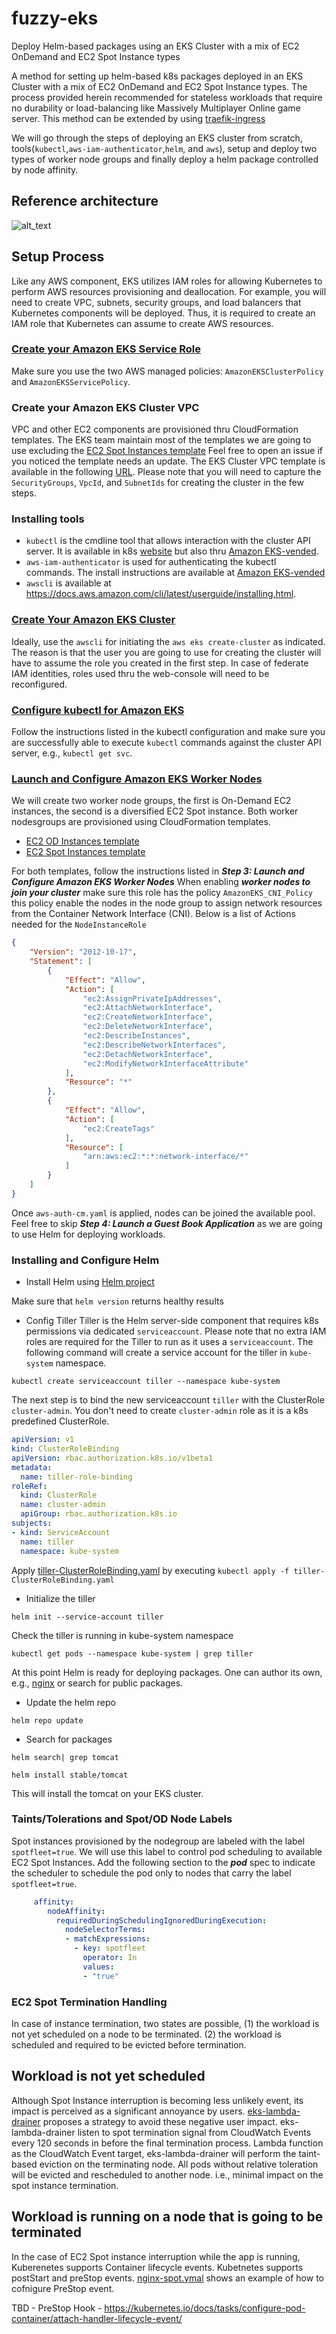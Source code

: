 # fuzzy-eks
Deploy Helm-based packages using an EKS Cluster with a mix of EC2 OnDemand and EC2 Spot Instance types   

A method for setting up helm-based k8s packages deployed in an EKS Cluster with a mix of EC2 OnDemand and EC2 Spot Instance types. The process provided herein recommended for stateless workloads that require no durability or load-balancing like Massively Multiplayer Online game server. This method can be extended by using [traefik-ingress](https://github.com/pahud/amazon-eks-workshop/blob/master/03-creating-services/ingress/traefik-ingress/README.md)

We will go through the steps of deploying an EKS cluster from scratch, tools(`kubectl`,`aws-iam-authenticator`,`helm`, and `aws`), setup and deploy two types of worker node groups and finally deploy a helm package controlled by node affinity.

## Reference architecture
![alt_text](https://github.com/yahavb/fuzzy-eks/blob/master/images/arch-eks-helm.png)

## Setup Process
Like any AWS component, EKS utilizes IAM roles for allowing Kubernetes to perform AWS resources provisioning and deallocation. For example, you will need to create VPC, subnets, security groups, and load balancers that Kubernetes components will be deployed. Thus, it is required to create an IAM role that Kubernetes can assume to create AWS resources.
### [Create your Amazon EKS Service Role](https://docs.aws.amazon.com/eks/latest/userguide/getting-started.html)

Make sure you use the two AWS managed policies: `AmazonEKSClusterPolicy` and `AmazonEKSServicePolicy`. 

### Create your Amazon EKS Cluster VPC

VPC and other EC2 components are provisioned thru CloudFormation templates. The EKS team maintain most of the templates we are going to use excluding the [EC2 Spot Instances template](https://github.com/yahavb/fuzzy-eks/blob/master/cloud-fomration/spot-nodegroup.yaml) Feel free to open an issue if you noticed the template needs an update. 
The EKS Cluster VPC template is available in the following [URL](https://amazon-eks.s3-us-west-2.amazonaws.com/cloudformation/2018-08-21/amazon-eks-vpc-sample.yaml). Please note that you will need to capture the `SecurityGroups`, `VpcId`, and `SubnetIds` for creating the cluster in the few steps. 

### Installing tools
* `kubectl` is the cmdline tool that allows interaction with the cluster API server. It is available in k8s [website](https://kubernetes.io/docs/tasks/tools/install-kubectl/) but also thru [Amazon EKS-vended](https://amazon-eks.s3-us-west-2.amazonaws.com/1.10.3/2018-07-26/bin/darwin/amd64/kubectl). 
* `aws-iam-authenticator` is used for authenticating the kubectl commands. The install instructions are available at [Amazon EKS-vended](https://docs.aws.amazon.com/eks/latest/userguide/configure-kubectl.html) 
* `awscli` is available at https://docs.aws.amazon.com/cli/latest/userguide/installing.html. 

### [Create Your Amazon EKS Cluster](https://docs.aws.amazon.com/eks/latest/userguide/getting-started.html)
Ideally, use the `awscli` for initiating the `aws eks create-cluster` as indicated. The reason is that the user you are going to use for creating the cluster will have to assume the role you created in the first step. In case of federate IAM identities, roles used thru the web-console will need to be reconfigured. 


### [Configure kubectl for Amazon EKS](https://docs.aws.amazon.com/eks/latest/userguide/getting-started.html#Create%20Your%20Amazon%20EKS%20Cluster)
Follow the instructions listed in the kubectl configuration and make sure you are successfully able to execute `kubectl` commands against the cluster API server, e.g., `kubectl get svc`.

### [Launch and Configure Amazon EKS Worker Nodes](https://docs.aws.amazon.com/eks/latest/userguide/getting-started.html#Create%20Your%20Amazon%20EKS%20Cluster)
We will create two worker node groups, the first is On-Demand EC2 instances, the second is a diversified EC2 Spot instance. 
Both worker nodesgroups are provisioned using CloudFormation templates.
* [EC2 OD Instances template](https://amazon-eks.s3-us-west-2.amazonaws.com/cloudformation/2018-08-21/amazon-eks-nodegroup.yaml)
* [EC2 Spot Instances template](https://github.com/yahavb/fuzzy-eks/blob/master/cloud-fomration/spot-nodegroup.yaml)

For both templates, follow the instructions listed in ***Step 3: Launch and Configure Amazon EKS Worker Nodes***
When enabling ***worker nodes to join your cluster*** make sure this role has the policy `AmazonEKS_CNI_Policy` this policy enable the nodes in the node group to assign network resources from the Container Network Interface (CNI). Below is a list of Actions needed for the `NodeInstanceRole`
```json
{
    "Version": "2012-10-17",
    "Statement": [
        {
            "Effect": "Allow",
            "Action": [
                "ec2:AssignPrivateIpAddresses",
                "ec2:AttachNetworkInterface",
                "ec2:CreateNetworkInterface",
                "ec2:DeleteNetworkInterface",
                "ec2:DescribeInstances",
                "ec2:DescribeNetworkInterfaces",
                "ec2:DetachNetworkInterface",
                "ec2:ModifyNetworkInterfaceAttribute"
            ],
            "Resource": "*"
        },
        {
            "Effect": "Allow",
            "Action": [
                "ec2:CreateTags"
            ],
            "Resource": [
                "arn:aws:ec2:*:*:network-interface/*"
            ]
        }
    ]
}
```
Once `aws-auth-cm.yaml` is applied, nodes can be joined the available pool. Feel free to skip ***Step 4: Launch a Guest Book Application*** as we are going to use Helm for deploying workloads. 

### Installing and Configure Helm
* Install Helm using [Helm project](https://github.com/helm/helm/releases)

Make sure that `helm version` returns healthy results

* Config Tiller 
Tiller is the Helm server-side component that requires k8s permissions via dedicated `serviceaccount`. Please note that no extra IAM roles are required for the Tiller to run as it uses a `serviceaccount`. The following command will create a service account for the tiller in `kube-system` namespace. 
```
kubectl create serviceaccount tiller --namespace kube-system
```
The next step is to bind the new serviceaccount `tiller` with the ClusterRole `cluster-admin`. You don't need to create `cluster-admin` role as it is a k8s predefined ClusterRole. 

```yaml
apiVersion: v1
kind: ClusterRoleBinding
apiVersion: rbac.authorization.k8s.io/v1beta1
metadata:
  name: tiller-role-binding
roleRef:
  kind: ClusterRole
  name: cluster-admin
  apiGroup: rbac.authorization.k8s.io
subjects:
- kind: ServiceAccount
  name: tiller
  namespace: kube-system
  ```

Apply [tiller-ClusterRoleBinding.yaml](https://github.com/yahavb/fuzzy-eks/blob/master/config/tiller-ClusterRoleBinding.yaml) by executing `kubectl apply -f tiller-ClusterRoleBinding.yaml` 

* Initialize the tiller
```
helm init --service-account tiller
```
Check the tiller is running in kube-system namespace
```
kubectl get pods --namespace kube-system | grep tiller
```

At this point Helm is ready for deploying packages. One can author its own, e.g., [nginx](https://github.com/yahavb/nginx-ananware) or search for public packages. 

* Update the helm repo
```
helm repo update
```
* Search for packages 
```
helm search| grep tomcat
```
```
helm install stable/tomcat
```
This will install the tomcat on your EKS cluster. 

### Taints/Tolerations and Spot/OD Node Labels
Spot instances provisioned by the nodegroup are labeled with the label `spotfleet=true`. We will use this label to control pod scheduling to available EC2 Spot Instances. Add the following section to the ***pod*** spec to indicate the scheduler to schedule the pod only to nodes that carry the label `spotfleet=true`. 

```yaml
     affinity:
        nodeAffinity:
          requiredDuringSchedulingIgnoredDuringExecution:
            nodeSelectorTerms:
            - matchExpressions:
              - key: spotfleet
                operator: In
                values:
                - "true"
```

### EC2 Spot Termination Handling
In case of instance termination, two states are possible, (1) the workload is not yet scheduled on a node to be terminated. (2) the workload is scheduled and required to be evicted before termination.   
## Workload is not yet scheduled
Although Spot Instance interruption is becoming less unlikely event, its impact is perceived as a significant annoyance by users. [eks-lambda-drainer](https://github.com/pahud/eks-lambda-drainer) proposes a strategy to avoid these negative user impact. eks-lambda-drainer listen to spot termination signal from CloudWatch Events every 120 seconds in before the final termination process. Lambda function as the CloudWatch Event target, eks-lambda-drainer will perform the taint-based eviction on the terminating node. All pods without relative toleration will be evicted and rescheduled to another node. i.e., minimal impact on the spot instance termination.
## Workload is running on a node that is going to be terminated
In the case of EC2 Spot instance interruption while the app is running, Kuberenetes supports Container lifecycle events. Kubetnetes supports postStart and preStop events. [nginx-spot.ymal](https://github.com/yahavb/fuzzy-eks/blob/master/specs/nginx-spot.yaml) shows an example of how to cofnigure PreStop event.  

TBD - PreStop Hook - https://kubernetes.io/docs/tasks/configure-pod-container/attach-handler-lifecycle-event/
